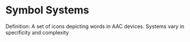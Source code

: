 # Symbol Systems

Definition: A set of icons depicting words in AAC devices. Systems vary in specificity and complexity